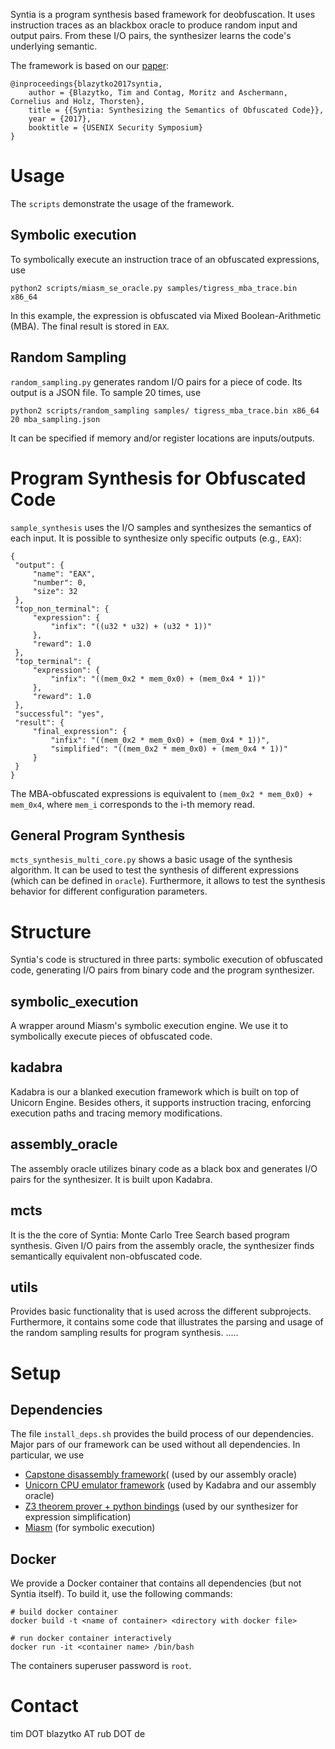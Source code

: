 Syntia is a program synthesis based framework for deobfuscation. It uses instruction traces as an blackbox oracle to produce random input and output pairs. From these I/O pairs, the synthesizer learns the code's underlying semantic. 

The framework is based on our [paper](https://www.usenix.org/system/files/conference/usenixsecurity17/sec17-blazytko.pdf):

```
@inproceedings{blazytko2017syntia,
    author = {Blazytko, Tim and Contag, Moritz and Aschermann, Cornelius and Holz, Thorsten},
    title = {{Syntia: Synthesizing the Semantics of Obfuscated Code}},
    year = {2017},
    booktitle = {USENIX Security Symposium} 
}
```


# Usage

The `scripts` demonstrate the usage of the framework.

## Symbolic execution

To symbolically execute an instruction trace of an obfuscated expressions, use

```
python2 scripts/miasm_se_oracle.py samples/tigress_mba_trace.bin x86_64

```

In this example, the expression is obfuscated via Mixed Boolean-Arithmetic (MBA). The final result is stored in `EAX`.

## Random Sampling

`random_sampling.py` generates random I/O pairs for a piece of code. Its output is a JSON file. To sample 20 times, use 

```
python2 scripts/random_sampling samples/ tigress_mba_trace.bin x86_64 20 mba_sampling.json
```

It can be specified if memory and/or register locations are inputs/outputs.

# Program Synthesis for Obfuscated Code

`sample_synthesis` uses the I/O samples and synthesizes the semantics of each input. It is possible to synthesize only specific outputs (e.g., `EAX`):

```
{
 "output": {
     "name": "EAX", 
     "number": 0, 
     "size": 32
 }, 
 "top_non_terminal": {
     "expression": {
         "infix": "((u32 * u32) + (u32 * 1))"
     }, 
     "reward": 1.0
 }, 
 "top_terminal": {
     "expression": {
         "infix": "((mem_0x2 * mem_0x0) + (mem_0x4 * 1))"
     }, 
     "reward": 1.0
 }, 
 "successful": "yes", 
 "result": {
     "final_expression": {
         "infix": "((mem_0x2 * mem_0x0) + (mem_0x4 * 1))", 
         "simplified": "((mem_0x2 * mem_0x0) + (mem_0x4 * 1))"
     }
 }
}
```

The MBA-obfuscated expressions is equivalent to `(mem_0x2 * mem_0x0) + mem_0x4`, where `mem_i` corresponds to the i-th memory read.

## General Program Synthesis

`mcts_synthesis_multi_core.py` shows a basic usage of the synthesis algorithm. It can be used to test the synthesis of different expressions (which can be defined in `oracle`). Furthermore, it allows to test the synthesis behavior for different configuration parameters.

# Structure

Syntia's code is structured in three parts: symbolic execution of obfuscated code, generating I/O pairs from binary code and the program synthesizer.

## symbolic_execution

A wrapper around Miasm's symbolic execution engine. We use it to symbolically execute pieces of obfuscated code.

## kadabra

Kadabra is our a blanked execution framework which is built on top of Unicorn Engine. Besides others, it supports instruction tracing, enforcing execution paths and tracing memory modifications. 

## assembly_oracle
The assembly oracle utilizes binary code as a black box and generates I/O pairs for the synthesizer. It is built upon Kadabra.

## mcts

It is the the core of Syntia: Monte Carlo Tree Search based program synthesis. Given I/O pairs from the assembly oracle, the synthesizer finds semantically equivalent non-obfuscated code.

## utils

Provides basic functionality that is used across the different subprojects. Furthermore, it contains some code that illustrates the parsing and usage of the random sampling results for program synthesis.
.....


# Setup

## Dependencies

The file `install_deps.sh` provides the build process of our dependencies. Major pars of our framework can be used without all dependencies. In particular, we use

- [Capstone disassembly framework](https://github.com/aquynh/capstone)( (used by our assembly oracle)
- [Unicorn CPU emulator framework](https://github.com/unicorn-engine/unicorn) (used by Kadabra and our assembly oracle)
- [Z3 theorem prover + python bindings](https://github.com/Z3Prover/z3) (used by our synthesizer for expression simplification)
- [Miasm](https://github.com/cea-sec/miasm) (for symbolic execution)

## Docker

We provide a Docker container that contains all dependencies (but not Syntia itself). To build it, use the following commands:

```
# build docker container
docker build -t <name of container> <directory with docker file>

# run docker container interactively
docker run -it <container name> /bin/bash
```

The containers superuser password is `root`.

# Contact

tim DOT blazytko AT rub DOT de